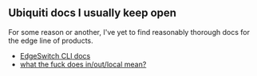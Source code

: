 ## Ubiquiti docs I usually keep open

For some reason or another, I've yet to find reasonably thorough docs for the edge line of products.


- [EdgeSwitch CLI docs](https://help.ui.com/hc/en-us/articles/360046967773-EdgeSwitch-CLI-Reference-Guide)
- [what the fuck does in/out/local mean?](https://community.ui.com/questions/Laymans-firewall-explanation/2dafa379-3269-4749-b224-0dee15374de9?page=5)

